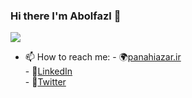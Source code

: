 ### Hi there I'm Abolfazl 🙂
![](https://mk0analyticsindf35n9.kinstacdn.com/wp-content/uploads/2018/12/developer-dribbble.gif)
- 📫 How to reach me:
       - 🌍[panahiazar.ir](http://panahiazar.ir)   
       - 📄[LinkedIn](https://www.linkedin.com/in/abolfazl-panahiazar-88bbab1a5)   
       - 📘[Twitter](https://www.twitter.com/Aboliracle)   
